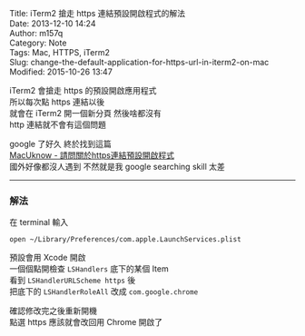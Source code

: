 Title: iTerm2 搶走 https 連結預設開啟程式的解法  
Date: 2013-12-10 14:24  
Author: m157q  
Category: Note  
Tags: Mac, HTTPS, iTerm2  
Slug: change-the-default-application-for-https-url-in-iterm2-on-mac  
Modified: 2015-10-26 13:47  
  
  
iTerm2 會搶走 https 的預設開啟應用程式  
所以每次點 https 連結以後  
就會在 iTerm2 開一個新分頁 然後啥都沒有  
http 連結就不會有這個問題  
  
google 了好久 終於找到這篇  
[MacUknow - 請問關於https連結預設開啟程式](http://www.macuknow.com/node/20369)  
國外好像都沒人遇到 不然就是我 google searching skill 太差  
  
---  
  
### 解法  
  
在 terminal 輸入  
  
`open ~/Library/Preferences/com.apple.LaunchServices.plist`  
  
預設會用 Xcode 開啟  
一個個點開檢查 `LSHandlers` 底下的某個 Item  
看到 `LSHandlerURLScheme https` 後  
把底下的 `LSHandlerRoleAll` 改成 `com.google.chrome`  
  
確認修改完之後重新開機  
點選 https 應該就會改回用 Chrome 開啟了  
